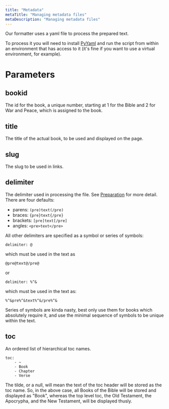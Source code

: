 ```yaml
---
title: "Metadata"
metaTitle: "Managing metadata files"
metaDescription: "Managing metadata files"
---
```


Our formatter uses a yaml file to process the prepared text.

To process it you will need to install [PyYaml][0] and run the script from
within an environment that has access to it (it's fine if you want to use a
virtual environment, for example).


# Parameters


## bookid

The id for the book, a unique number, starting at 1 for the Bible and 2 for War
and Peace, which is assigned to the book.


## title

The title of the actual book, to be used and displayed on the page.


## slug

The slug to be used in links.


## delimiter

The delimiter used in processing the file. See [Preparation][1] for more detail.
There are four defaults:

- parens:     `(pre)text(/pre)`
- braces:     `{pre}text{/pre}`
- brackets:   `[pre]text[/pre]`
- angles:     `<pre>text</pre>`

All other delimiters are specified as a symbol or series of symbols:

```
delimiter: @
```

which must be used in the text as

```
@pre@text@/pre@
```

or

```
delimiter: %^&
```

which must be used in the text as:

```
%^&pre%^&text%^&/pre%^&
```

Series of symbols are kinda nasty, best only use them for books which absolutely
require it, and use the minimal sequence of symbols to be unique within the
text.


## toc

An ordered list of hierarchical toc names.

```
toc:
    - ~
    - Book
    - Chapter
    - Verse
```

The tilde, or a null, will mean the text of the toc header will be stored as the
toc name. So, in the above case, all Books of the Bible will be stored and
displayed as "Book", whereas the top level toc, the Old Testament, the
Apocrypha, and the New Testament, will be displayed thusly.


[0]: https://pypi.org/project/PyYAML/
[1]: 1-preparation
